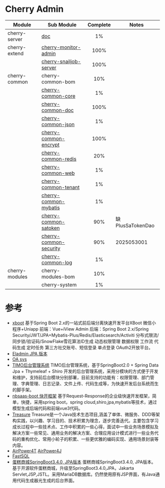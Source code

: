# Cherry Admin

| Module         | Sub Module                        | Complete | Notes            |
|----------------|-----------------------------------|:--------:|------------------|
| cherry-server  | [doc](ch01.md)                    |    1%    |                  |
| cherry-extend  | [cherry-monitor-admin](ch02.md)   |   100%   |                  |
|                | [cherry-snailjob-server](ch03.md) |   100%   |                  |
| cherry-common  | cherry-common-bom                 |   10%    |                  |
|                | [cherry-common-core](ch05.md)     |    1%    |                  |
|                | [cherry-common-doc](ch06.md)      |   100%   |                  |
|                | [cherry-common-json](ch07.md)     |    1%    |                  |
|                | [cherry-common-encrypt](ch08.md)  |   100%   |                  |
|                | [cherry-common-redis](ch09.md)    |   20%    |                  |
|                | [cherry-common-web](ch10.md)      |    1%    |                  |
|                | [cherry-common-tenant](ch11.md)   |    1%    |                  |
|                | [cherry-common-mybatis](ch12.md)  |    1%    |                  |
|                | [cherry-common-satoken](ch13.md)  |   90%    | 缺 PlusSaTokenDao |
|                | [cherry-common-security](ch13.md) |   90%    | 2025053001       |
|                | [cherry-common-log](ch14.md)      |    1%    |                  |
| cherry-modules | cherry-modules-bom                |   10%    |                  |
|                | cherry-system                     |    1%    |                  |

# 参考

- [xboot](https://gitee.com/Exrick/x-boot) 基于Spring Boot 2.x的一站式前后端分离快速开发平台XBoot 微信小程序+Uniapp
  前端：Vue+iView Admin 后端：Spring Boot 2.x/Spring Security/JWT/JPA+Mybatis-Plus/Redis/Elasticsearch/Activiti
  分布式限流/同步锁/验证码/SnowFlake雪花算法ID生成 动态权限管理 数据权限 工作流 代码生成 定时任务 第三方社交账号、短信登录
  单点登录 OAuth2开放平台。
- [Eladmin JPA 版本](https://gitee.com/elunez/eladmin)
- [OA sys](https://gitee.com/aaluoxiang/oa_system)
- [TIMO后台管理系统](https://gitee.com/aun/Timo) TIMO后台管理系统，基于SpringBoot2.0 + Spring Data Jpa + Thymeleaf +
  Shiro 开发的后台管理系统，采用分模块的方式便于开发和维护，支持前后台模块分别部署，目前支持的功能有：权限管理、部门管理、字典管理、日志记录、文件上传、代码生成等，为快速开发后台系统而生的脚手架。
- [nbsaas-boot 快开框架](https://gitee.com/cng1985/nbsaas-boot) 基于Request-Response的企业级快速开发框架，简单，快捷，采用spring
  boot，spring cloud,shiro,jpa,mybatis等技术，通过模型生成后端代码和前端vue3代码。
- [Treasure](https://gitee.com/dingwen-gitee/treasure)
  Treasure是一个Java技术生态项目,涵盖了单体、微服务、DDD等架构实践，以兴趣、学习目的、技术积累为理念，逐步完善迭代。主要包含学习成长过程中一些技术点、工作中积累的一些心得，面试中一些业务场景模拟及解决方案一些常见、通用业务的解决方案、合理应用设计模式进行一些业务代码的重构优化、常用小轮子的积累、一些更优雅的编码实现、通用场景封装等内容。
- [AirPower4T](https://gitee.com/air-power/AirPower4T) [AirPower4J](https://gitee.com/air-power/AirPower4J)
- [FastSQL](https://gitee.com/mirrors/FastSQL)
- [蛋糕商城SpringBoot3.4.0, JPA版本](https://gitee.com/jerryshensjf/JPACookieShop)  蛋糕商城SpringBoot3.4.0, JPA版本。
  基于开源软件蛋糕商城，升级至SpringBoot3.4.0,JPA，Jakarta Servlet,JSP,JSTL。采用MariaDB数据库。仍然使用原有JSP界面，有Java通用代码生成器光生成的后台界面。 
